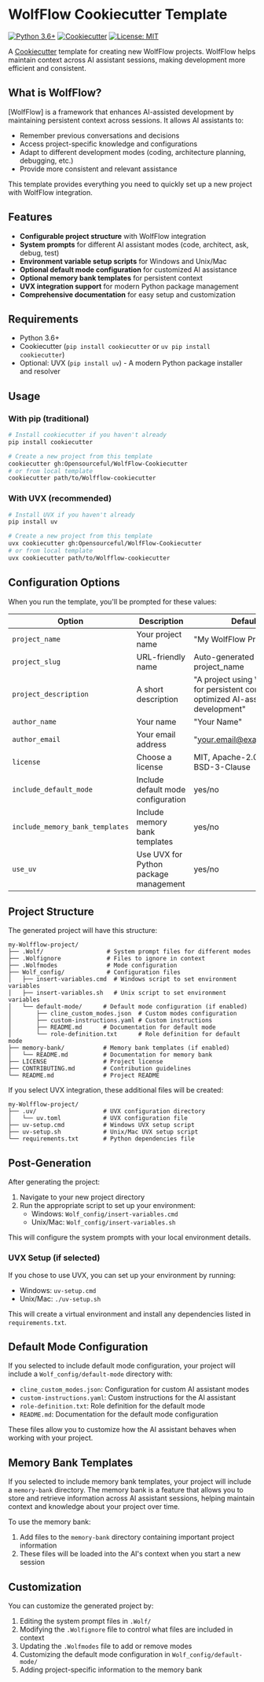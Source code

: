 # WolfFlow Cookiecutter Template

[![Python 3.6+](https://img.shields.io/badge/python-3.6+-blue.svg)](https://www.python.org/downloads/)
[![Cookiecutter](https://img.shields.io/badge/built%20with-Cookiecutter-ff69b4.svg)](https://github.com/cookiecutter/cookiecutter)
[![License: MIT](https://img.shields.io/badge/License-MIT-yellow.svg)](https://opensource.org/licenses/MIT)

A [Cookiecutter](https://github.com/cookiecutter/cookiecutter) template for creating new WolfFlow projects. WolfFlow helps maintain context across AI assistant sessions, making development more efficient and consistent.

## What is WolfFlow?

[WolfFlow] is a framework that enhances AI-assisted development by maintaining persistent context across sessions. It allows AI assistants to:

- Remember previous conversations and decisions
- Access project-specific knowledge and configurations
- Adapt to different development modes (coding, architecture planning, debugging, etc.)
- Provide more consistent and relevant assistance

This template provides everything you need to quickly set up a new project with WolfFlow integration.

## Features

- **Configurable project structure** with WolfFlow integration
- **System prompts** for different AI assistant modes (code, architect, ask, debug, test)
- **Environment variable setup scripts** for Windows and Unix/Mac
- **Optional default mode configuration** for customized AI assistance
- **Optional memory bank templates** for persistent context
- **UVX integration support** for modern Python package management
- **Comprehensive documentation** for easy setup and customization

## Requirements

- Python 3.6+
- Cookiecutter (`pip install cookiecutter` or `uv pip install cookiecutter`)
- Optional: UVX (`pip install uv`) - A modern Python package installer and resolver

## Usage

### With pip (traditional)

```bash
# Install cookiecutter if you haven't already
pip install cookiecutter

# Create a new project from this template
cookiecutter gh:Opensourceful/WolfFlow-Cookiecutter
# or from local template
cookiecutter path/to/Wolfflow-cookiecutter
```

### With UVX (recommended)

```bash
# Install UVX if you haven't already
pip install uv

# Create a new project from this template
uvx cookiecutter gh:Opensourceful/WolfFlow-Cookiecutter
# or from local template
uvx cookiecutter path/to/Wolfflow-cookiecutter
```

## Configuration Options

When you run the template, you'll be prompted for these values:

| Option | Description | Default |
|--------|-------------|---------|
| `project_name` | Your project name | "My WolfFlow Project" |
| `project_slug` | URL-friendly name | Auto-generated from project_name |
| `project_description` | A short description | "A project using WolfFlow for persistent context and optimized AI-assisted development" |
| `author_name` | Your name | "Your Name" |
| `author_email` | Your email address | "your.email@example.com" |
| `license` | Choose a license | MIT, Apache-2.0, GPL-3.0, BSD-3-Clause |
| `include_default_mode` | Include default mode configuration | yes/no |
| `include_memory_bank_templates` | Include memory bank templates | yes/no |
| `use_uv` | Use UVX for Python package management | yes/no |


## Project Structure

The generated project will have this structure:

```
my-Wolfflow-project/
├── .Wolf/                  # System prompt files for different modes
├── .Wolfignore             # Files to ignore in context
├── .Wolfmodes              # Mode configuration
├── Wolf_config/            # Configuration files
│   ├── insert-variables.cmd  # Windows script to set environment variables
│   ├── insert-variables.sh   # Unix script to set environment variables
│   └── default-mode/      # Default mode configuration (if enabled)
│       ├── cline_custom_modes.json  # Custom modes configuration
│       ├── custom-instructions.yaml # Custom instructions
│       ├── README.md      # Documentation for default mode
│       └── role-definition.txt      # Role definition for default mode
├── memory-bank/           # Memory bank templates (if enabled)
│   └── README.md          # Documentation for memory bank
├── LICENSE                # Project license
├── CONTRIBUTING.md        # Contribution guidelines
└── README.md              # Project README
```

If you select UVX integration, these additional files will be created:

```
my-Wolfflow-project/
├── .uv/                   # UVX configuration directory
│   └── uv.toml            # UVX configuration file
├── uv-setup.cmd           # Windows UVX setup script
├── uv-setup.sh            # Unix/Mac UVX setup script
└── requirements.txt       # Python dependencies file
```

## Post-Generation

After generating the project:

1. Navigate to your new project directory
2. Run the appropriate script to set up your environment:
   - Windows: `Wolf_config/insert-variables.cmd`
   - Unix/Mac: `Wolf_config/insert-variables.sh`

This will configure the system prompts with your local environment details.

### UVX Setup (if selected)

If you chose to use UVX, you can set up your environment by running:
- Windows: `uv-setup.cmd`
- Unix/Mac: `./uv-setup.sh`

This will create a virtual environment and install any dependencies listed in `requirements.txt`.

## Default Mode Configuration

If you selected to include default mode configuration, your project will include a `Wolf_config/default-mode` directory with:

- `cline_custom_modes.json`: Configuration for custom AI assistant modes
- `custom-instructions.yaml`: Custom instructions for the AI assistant
- `role-definition.txt`: Role definition for the default mode
- `README.md`: Documentation for the default mode configuration

These files allow you to customize how the AI assistant behaves when working with your project.

## Memory Bank Templates

If you selected to include memory bank templates, your project will include a `memory-bank` directory. The memory bank is a feature that allows you to store and retrieve information across AI assistant sessions, helping maintain context and knowledge about your project over time.

To use the memory bank:
1. Add files to the `memory-bank` directory containing important project information
2. These files will be loaded into the AI's context when you start a new session

## Customization

You can customize the generated project by:

1. Editing the system prompt files in `.Wolf/`
2. Modifying the `.Wolfignore` file to control what files are included in context
3. Updating the `.Wolfmodes` file to add or remove modes
4. Customizing the default mode configuration in `Wolf_config/default-mode/`
5. Adding project-specific information to the memory bank

